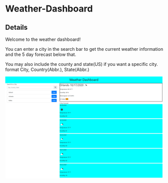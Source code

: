 # Weather-Dashboard

## Details

Welcome to the weather dashboard!

You can enter a city in the search bar to get the current weather information and the 5 day forecast below that.

You may also include the county and state(US) if you want a specific city.
format City, Country(Abbr.), State(Abbr.)

<img src= "assets\weatherDashboardScreenshot.png">
